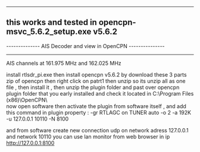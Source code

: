 --------------------------------------------------------------
this works and tested in opencpn-msvc_5.6.2_setup.exe  v5.6.2
-------------------------------------------------------------

--------------   AIS  Decoder and view in OpenCPN   ---------------

-------------------------------------------------------------------

AIS channels at 161.975 MHz and 162.025 MHz

install rtlsdr_pi.exe then install opencpn v5.6.2 by download these 3 parts zip of opencpn
then right click on patrt1 then unzip so its unzip all as one file , 
then install it , then unzip the plugin folder and past over opencpn plugin folder
that you early installed and check it located in C:\Program Files (x86)\OpenCPN\  
  now open software then
activate the plugin from software itself ,  and add this command in plugin property  :     -gr RTLAGC on TUNER auto -o 2 -a 192K -u 127.0.0.1 10110 -N 8100

and from software create new connection udp on network adress 127.0.0.1 and network 10110
you can use lan monitor from web browser in ip http://127.0.0.1:8100

